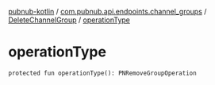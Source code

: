 [pubnub-kotlin](../../index.md) / [com.pubnub.api.endpoints.channel_groups](../index.md) / [DeleteChannelGroup](index.md) / [operationType](./operation-type.md)

# operationType

`protected fun operationType(): PNRemoveGroupOperation`
